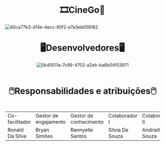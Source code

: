 

<h1 id="Sobre" align="center">🎞️CineGo🎥</h1>

![40ca77b3-d14e-4ecc-90f2-e7a3eb058182](https://user-images.githubusercontent.com/112560788/202897994-4e52cd53-7548-468b-9b32-f3761ecdd3ae.jpg)




<h1 id="Tec" align="center">🖥️Desenvolvedores🖥️</h1>
<div align="center">

![0b40511a-7c89-4702-a2eb-ba6b04f03971](https://user-images.githubusercontent.com/112560788/202901660-8968838c-10df-4a7b-b62a-d33eeb36f646.jpg)
<br>
<br>
<h1 id="Tec" align="center">🖱️Responsabilidades e atribuições🖱️ </h1>
<div align="center">

  
  <h1 id="Tec" align="center"><table>
 <tr> 
 <td>Co-facilitador</td>
 <td>Gestor de engajamento</td>
 <td>Gestor de conhecimento</td>
 <td>Colaborador I</td>
 <td>Colaborador II</td>
 </tr>
 <tr>
 <td>Ronald Da Silva</td>
 <td>Bryan Simões</td>
 <td>Rannyelle Santos</td>
 <td>Silvia De Souza</td>
 <td>Andrielly Souza</td>
</h1>
<div align="center">
  
